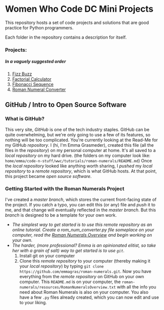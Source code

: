 # Women Who Code DC Mini Projects
This repository hosts a set of code projects and solutions that are good practice for Python programmers. 

Each folder in the repository contains a description for itself.
### Projects:
##### In a vaguely suggested order
1.  [Fizz Buzz](https://github.com/emmagras/wwc-mini-projects/tree/master/fizz-buzz)
2.  [Factorial Calculator](https://github.com/emmagras/wwc-mini-projects/tree/master/factorial)
1.  [Fibonacci Sequence](https://github.com/emmagras/wwc-mini-projects/tree/master/fibonacci)
2.  [Roman Numeral Converter](https://github.com/emmagras/wwc-mini-projects/tree/master/roman-numerals)


## GitHub / Intro to Open Source Software
### What is GitHub?
This very site, _GitHub_ is one of the tech industry staples. GitHub can be quite overwhelming, but we're only going to use a few of its features, so nothing will be too complicated.
You're currently looking at the Read-Me for my GitHub _repository_. I (hi, I'm Emma Grasmeder), created this file (all the files in the _repository_) on my personal computer at home. It's all saved to a _local repository_ on my hard drive. (the folders on my computer look like: `home/emma/code-n-stuff/wwc/tutorials/roman-numerals/README.md`) Once the _local repository_ looked like anything worth sharing, I _pushed_ my _local repository_ to a _remote repository_, which is what GitHub hosts. At that point, this project became _open source software_.
### Getting Started with the Roman Numerals Project
I've created a _master branch_, which stores the current front-facing state of the project. If you catch a typo, you can edit this (or any) file and _push_ it to me, and that change will eventually reflected in the _master branch_. But this _branch_ is designed to be a template for your own work. 
- *The simplest way to get started is to use this _remote repository_ as an online tutorial. Create a rom_num_converter.py file someplace on your computer, read the [Roman Numerals Overview]() and begin working on your own.*
- *The harder, (more professional? Emma is an opinionated elitist, so take her with a grain of salt) way to get started is to use `git`.*
  1. Install git on your computer
  1. Clone this _remote repository_ to your computer (thereby making it your _local repository_) by typing `git clone https://github.com/emmagras/roman-numerals.git`. 
  Now you have everything from the _remote repository_ on GitHub on your own computer. This `README.md` is on your computer, the `roman-numerals/resources/RomanNumeralsOverview.txt` with all the info you need about Roman Numerals is also on your computer. You also have a few `.py` files already created, which you can now edit and use to your liking.
